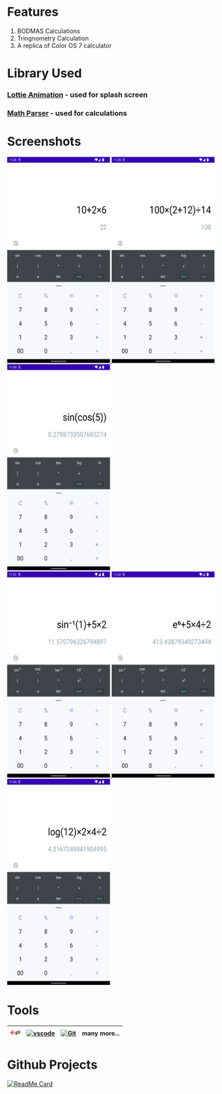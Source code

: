 # Features
1. BODMAS Calculations
2. Tringnometry Calculation
3. A replica of Color OS 7 calculator 
# Library Used
### [Lottie Animation](https://lottiefiles.com) - used for splash screen
### [Math Parser](https://github.com/mariuszgromada/MathParser.org-mXparser) - used for calculations
# Screenshots
<a href="https://github.com/Dev-NeeluSingh/Scientific-Calculator/blob/master/Screenshot%201.png">
      <img alt="Qries" src="https://github.com/Dev-NeeluSingh/Scientific-Calculator/blob/master/Screenshot%201.png" width=240" height="480">
</a>
<a href="https://github.com/Dev-NeeluSingh/Scientific-Calculator/blob/master/Screenshot%202.png">
      <img alt="Qries" src="https://github.com/Dev-NeeluSingh/Scientific-Calculator/blob/master/Screenshot%202.png" width=240" height="480">
</a>
<a href="https://github.com/Dev-NeeluSingh/Scientific-Calculator/blob/master/Screenshot%203.png">
      <img alt="Qries" src="https://github.com/Dev-NeeluSingh/Scientific-Calculator/blob/master/Screenshot%203.png" width=240" height="480">
</a>
</br>
<a href="https://github.com/Dev-NeeluSingh/Scientific-Calculator/blob/master/Screenshot%204.png">
      <img alt="Qries" src="https://github.com/Dev-NeeluSingh/Scientific-Calculator/blob/master/Screenshot%204.png" width=240" height="480">
</a>
<a href="https://github.com/Dev-NeeluSingh/Scientific-Calculator/blob/master/Screenshot%205.png">
      <img alt="Qries" src="https://github.com/Dev-NeeluSingh/Scientific-Calculator/blob/master/Screenshot%205.png" width=240" height="480">
</a>
<a href="https://github.com/Dev-NeeluSingh/Scientific-Calculator/blob/master/Screenshot%206.png">
      <img alt="Qries" src="https://github.com/Dev-NeeluSingh/Scientific-Calculator/blob/master/Screenshot%206.png" width=240" height="480">
</a>

# Tools
| [<img src="https://raw.githubusercontent.com/github/explore/80688e429a7d4ef2fca1e82350fe8e3517d3494d/topics/git/git.png" alt="Git" width="24">](https://git-scm.com/) |  [<img src="https://upload.wikimedia.org/wikipedia/commons/thumb/2/2d/Visual_Studio_Code_1.18_icon.svg/1200px-Visual_Studio_Code_1.18_icon.svg.png" alt="vscode" width="24">](https://code.visualstudio.com/) | [<img src="https://upload.wikimedia.org/wikipedia/commons/thumb/c/c1/Android_Studio_icon_%282023%29.svg/800px-Android_Studio_icon_%282023%29.svg.png" alt="Git" width="24">](https://developer.android.com/studio) | many more...
|---|---|---|---|
# Github Projects
[![ReadMe Card](https://github-readme-stats.vercel.app/api/pin/?username=Dev-NeeluSingh&repo=Flashlight-App&show_owner=true)](https://github.com/Dev-NeeluSingh/Flashlight-App)
